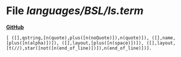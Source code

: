 # File _languages/BSL/ls.term_
**[GitHub](https://github.com/softlang/yas/blob/master/languages/BSL/ls.term)**
```
[ ([],qstring,[n(quote),plus([n(noQuote)]),n(quote)]), ([],name,[plus([n(alpha)])]), ([],layout,[plus([n(space)])]), ([],layout,[t(//),star([not([n(end_of_line)])]),n(end_of_line)])].
```

